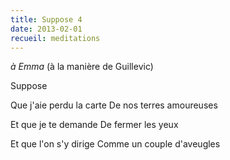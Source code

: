 ```yaml
---
title: Suppose 4
date: 2013-02-01
recueil: meditations
---
```


*à Emma*
(à la manière de Guillevic)

Suppose

Que j'aie perdu la carte
De nos terres amoureuses

Et que je te demande
De fermer les yeux

Et que l'on s'y dirige
Comme un couple d'aveugles
